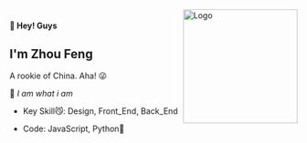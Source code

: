 <img src="http://images.dorc.top/blog/blog-logo-github.png" alt="Logo" align="right" height="200">

#### 👋 Hey! Guys

## I'm Zhou Feng

A rookie of China. Aha! 😜

💨 _I am what i am_

-   Key Skill😼:  Design, Front_End, Back_End

-   Code: JavaScript, Python🙈
